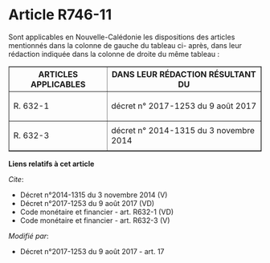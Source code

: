 # Article R746-11

Sont applicables en Nouvelle-Calédonie les dispositions des articles mentionnés dans la colonne de gauche du tableau ci-
après, dans leur rédaction indiquée dans la colonne de droite du même tableau : 

<table border="1">
  <tbody>
    <tr>
      <th>ARTICLES APPLICABLES </th>
      <th>DANS LEUR RÉDACTION RÉSULTANT DU </th>
    </tr>
    <tr>
      <td align="left">

R. 632-1 

</td>
      <td align="left">
décret n° 2017-1253 du 9 août 2017 
</td>
    </tr>
    <tr>
      <td align="left">

R. 632-3 

</td>
      <td align="left">
décret n° 2014-1315 du 3 novembre 2014

</td>
    </tr>
  </tbody>
</table>

**Liens relatifs à cet article**

_Cite_:

  - Décret n°2014-1315 du 3 novembre 2014 (V)
  - Décret n°2017-1253 du 9 août 2017 (VD)
  - Code monétaire et financier - art. R632-1 (VD)
  - Code monétaire et financier - art. R632-3 (V)

_Modifié par_:

  - Décret n°2017-1253 du 9 août 2017 - art. 17
